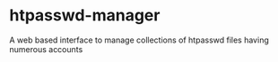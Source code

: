 # htpasswd-manager
A web based interface to manage collections of htpasswd files having numerous accounts
